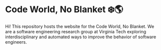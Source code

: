 # Code World, No Blanket ❄️🌎
Hi! This repository hosts the website for the Code World, No Blanket. We are a software engineering research group at Virginia Tech exploring interdisciplinary and automated ways to improve the behavior of software engineers.
